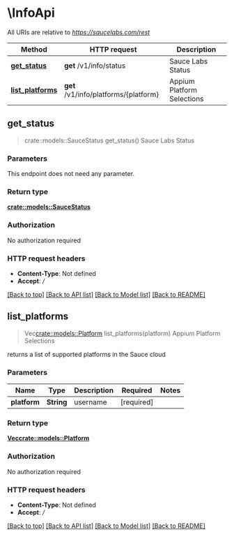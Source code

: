 # \InfoApi

All URIs are relative to *https://saucelabs.com/rest*

Method | HTTP request | Description
------------- | ------------- | -------------
[**get_status**](InfoApi.md#get_status) | **get** /v1/info/status | Sauce Labs Status
[**list_platforms**](InfoApi.md#list_platforms) | **get** /v1/info/platforms/{platform} | Appium Platform Selections



## get_status

> crate::models::SauceStatus get_status()
Sauce Labs Status

### Parameters

This endpoint does not need any parameter.

### Return type

[**crate::models::SauceStatus**](SauceStatus.md)

### Authorization

No authorization required

### HTTP request headers

- **Content-Type**: Not defined
- **Accept**: */*

[[Back to top]](#) [[Back to API list]](../README.md#documentation-for-api-endpoints) [[Back to Model list]](../README.md#documentation-for-models) [[Back to README]](../README.md)


## list_platforms

> Vec<crate::models::Platform> list_platforms(platform)
Appium Platform Selections

returns a list of supported platforms in the Sauce cloud

### Parameters


Name | Type | Description  | Required | Notes
------------- | ------------- | ------------- | ------------- | -------------
**platform** | **String** | username | [required] |

### Return type

[**Vec<crate::models::Platform>**](Platform.md)

### Authorization

No authorization required

### HTTP request headers

- **Content-Type**: Not defined
- **Accept**: */*

[[Back to top]](#) [[Back to API list]](../README.md#documentation-for-api-endpoints) [[Back to Model list]](../README.md#documentation-for-models) [[Back to README]](../README.md)

